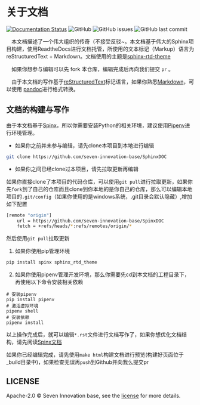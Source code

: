# 关于文档

[![Documentation Status](https://readthedocs.org/projects/seveninnovationbasedoc/badge/?version=latest)](https://seveninnovationbasedoc.readthedocs.io/zh_CN/latest/?badge=latest) ![GitHub](https://img.shields.io/github/license/seven-innovation-base/SphinxDOC?color=blue) ![GitHub issues](https://img.shields.io/github/issues/seven-innovation-base/SphinxDOC) ![GitHub last commit](https://img.shields.io/github/last-commit/seven-innovation-base/SphinxDOC?color=red)

&ensp;&ensp;本文档描述了一个伟大组织的传奇（不接受反驳~。本文档基于伟大的Sphinx项目构建，使用ReadtheDocs进行文档托管，所使用的文本标记（Markup）语言为reStructuredText + Markdown。文档使用的主题是[sphinx-rtd-theme](https://pypi.org/project/sphinx-rtd-theme/)

&ensp;&ensp;如果你想参与编辑可以先 fork 本仓库，编辑完成后再向我们提交 `pr` 。

&ensp;&ensp;由于本文档的写作基于[reStructuredText](https://zh-sphinx-doc.readthedocs.io/en/latest/rest.html)标记语言，如果你熟悉[Markdown](https://daringfireball.net/projects/markdown/syntax)，可以使用 [pandoc](https://pandoc.org/try/)进行格式转换。

## 文档的构建与写作

由于本文档基于[Spinx](https://www.sphinx.org.cn/index.html)，所以你需要安装Python的相关环境，建议使用[Pipenv](https://github.com/pypa/pipenv)进行环境管理。

- 如果你之前并未参与编辑，请先clone本项目到本地进行编辑

```bash
git clone https://github.com/seven-innovation-base/SphinxDOC
```

- 如果你之间已经clone过本项目，请先拉取更新再编辑

如果你直接clone了本项目的代码仓库，可以使用`git pull`进行拉取更新，如果你先`fork`到了自己的仓库而且clone到你本地的是你自己的仓库，那么可以编辑本地项目的`.git/config`（如果你使用的是windows系统，.git目录会默认隐藏）,增加如下配置

```bash
[remote "origin"]
	url = https://github.com/seven-innovation-base/SpinxDOC
	fetch = +refs/heads/*:refs/remotes/origin/*
```

然后使用`git pull`拉取更新

1. 如果你使用pip管理环境

```python
pip install spinx sphinx_rtd_theme
```

2. 如果你使用pipenv管理开发环境，那么你需要先cd到本文档的工程目录下，再使用以下命令安装相关依赖

```
# 安装pipenv
pip install pipenv
# 激活虚拟环境
pipenv shell
# 安装依赖
pipenv install
```

以上操作完成后，就可以编辑`*.rst`文件进行文档写作了，如果你想优化文档结构，请先阅读[Spinx文档](https://www.sphinx.org.cn/usage/quickstart.html)


如果你已经编辑完成，请先使用`make html`构建文档进行预览(构建好页面位于_build目录中)，如果检查无误再`push`到Github并向我么提交pr

## LICENSE

Apache-2.0 © Seven Innovation base, see the [license](/LICENSE) for more details.


